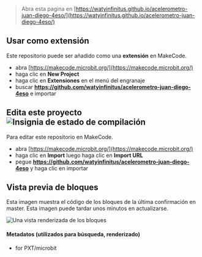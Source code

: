 
> Abra esta pagina en [https://watyinfinitus.github.io/acelerometro-juan-diego-4eso/](https://watyinfinitus.github.io/acelerometro-juan-diego-4eso/)

## Usar como extensión

Este repositorio puede ser añadido como una **extensión** en MakeCode.

* abra [https://makecode.microbit.org/](https://makecode.microbit.org/)
* haga clic en **New Project**
* haga clic en **Extensiones** en el menú del engranaje
* buscar **https://github.com/watyinfinitus/acelerometro-juan-diego-4eso** e importar

## Edita este proyecto ![Insignia de estado de compilación](https://github.com/watyinfinitus/acelerometro-juan-diego-4eso/workflows/MakeCode/badge.svg)

Para editar este repositorio en MakeCode.

* abra [https://makecode.microbit.org/](https://makecode.microbit.org/)
* haga clic en **Import** luego haga clic en **Import URL**
* pegue **https://github.com/watyinfinitus/acelerometro-juan-diego-4eso** y haga clic en importar

## Vista previa de bloques

Esta imagen muestra el código de los bloques de la última confirmación en master.
Esta imagen puede tardar unos minutos en actualizarse.

![Una vista renderizada de los bloques](https://github.com/watyinfinitus/acelerometro-juan-diego-4eso/raw/master/.github/makecode/blocks.png)

#### Metadatos (utilizados para búsqueda, renderizado)

* for PXT/microbit
<script src="https://makecode.com/gh-pages-embed.js"></script><script>makeCodeRender("{{ site.makecode.home_url }}", "{{ site.github.owner_name }}/{{ site.github.repository_name }}");</script>
